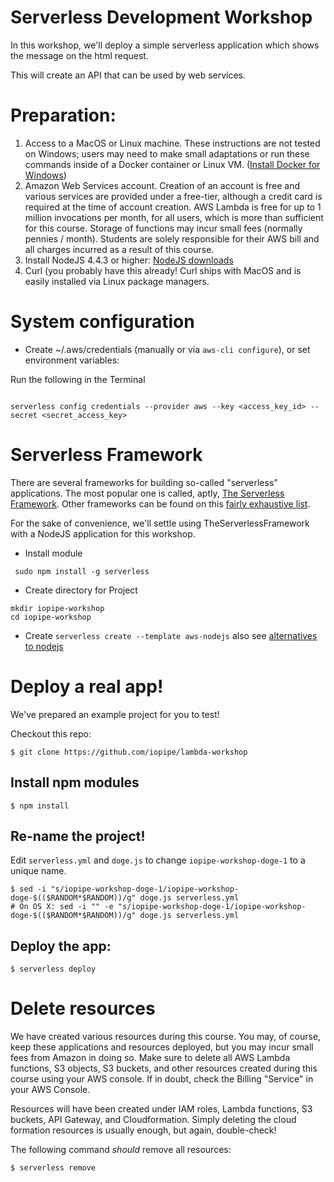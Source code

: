 # Serverless Development Workshop

In this workshop, we'll deploy a simple serverless application which shows the message on the html request.

This will create an API that can be used by web services.


# Preparation:

1. Access to a MacOS or Linux machine. These instructions are not tested on Windows; users may need to make small adaptations or run these commands inside of a Docker container or Linux VM. ([Install Docker for Windows](https://docs.docker.com/docker-for-windows/))
2. Amazon Web Services account. Creation of an account is free and various services are provided under a free-tier, although a credit card is required at the time of account creation. AWS Lambda is free for up to 1 million invocations per month, for all users, which is more than sufficient for this course. Storage of functions may incur small fees (normally pennies / month).  Students are solely responsible for their AWS bill and all charges incurred as a result of this course.
3. Install NodeJS 4.4.3 or higher: [NodeJS downloads](https://nodejs.org/en/)
4. Curl (you probably have this already! Curl ships with MacOS and is easily installed via Linux package managers.

# System configuration

* Create ~/.aws/credentials (manually or via `aws-cli configure`), or set environment variables:

Run the following in the Terminal

```

serverless config credentials --provider aws --key <access_key_id> --secret <secret_access_key>

```

# Serverless Framework

There are several frameworks for building so-called "serverless" applications. The most
popular one is called, aptly, [The Serverless Framework](http://www.serverless.com). Other
frameworks can be found on this [fairly exhaustive list](https://github.com/anaibol/awesome-serverless).

For the sake of convenience, we'll settle using TheServerlessFramework with a NodeJS application for this workshop.


* Install module
```
 sudo npm install -g serverless
```
* Create directory for Project
```
mkdir iopipe-workshop
cd iopipe-workshop
```
* Create 
```serverless create --template aws-nodejs``` 
also see [alternatives to nodejs](https://github.com/serverless/serverless/tree/master/lib/plugins/create/templates)



# Deploy a real app!

We've prepared an example project for you to test!

Checkout this repo:

```
$ git clone https://github.com/iopipe/lambda-workshop
```

## Install npm modules

```
$ npm install
```

## Re-name the project!

Edit `serverless.yml` and `doge.js` to change `iopipe-workshop-doge-1` to a unique name.

```
$ sed -i "s/iopipe-workshop-doge-1/iopipe-workshop-doge-$(($RANDOM*$RANDOM))/g" doge.js serverless.yml
# On OS X: sed -i "" -e "s/iopipe-workshop-doge-1/iopipe-workshop-doge-$(($RANDOM*$RANDOM))/g" doge.js serverless.yml
```

## Deploy the app:

```
$ serverless deploy
```



# Delete resources

We have created various resources during this course. You may, of course, keep these applications and resources deployed, but you may incur small fees from Amazon in doing so. Make sure to delete all AWS Lambda functions, S3 objects, S3 buckets, and other resources created during this course using your AWS console. If in doubt, check the Billing "Service" in your AWS Console.

Resources will have been created under IAM roles, Lambda functions, S3 buckets, API Gateway, and Cloudformation. Simply deleting the cloud formation resources is usually enough, but again, double-check!

The following command *should* remove all resources:

```
$ serverless remove
```
